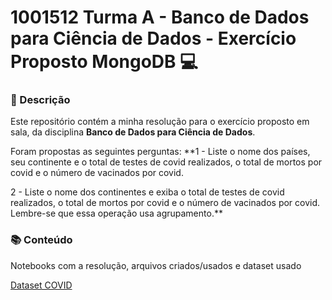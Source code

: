 # 1001512 Turma A - Banco de Dados para Ciência de Dados - Exercício Proposto MongoDB 💻

### 📃 Descrição
Este repositório contém a minha resolução para o exercício proposto em sala, da disciplina **Banco de Dados para Ciência de Dados**.

Foram propostas as seguintes perguntas:
**1 - Liste o nome dos países, seu continente e o total de testes de covid realizados, o total de mortos por covid e o número de vacinados por covid.

2 - Liste o nome dos continentes e exiba o total de testes de covid realizados, o total de mortos por covid e o número de vacinados por covid. Lembre-se que essa operação usa agrupamento.**

### 📚 Conteúdo
Notebooks com a resolução, arquivos criados/usados e dataset usado

[Dataset COVID](https://github.com/owid/covid-19-data/tree/master/public/data)
